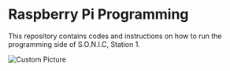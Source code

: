 # Raspberry Pi Programming

This repository contains codes and instructions on how to run the programming side of S.O.N.I.C, Station 1.

![Custom Picture](Captures/picture.jpg)

